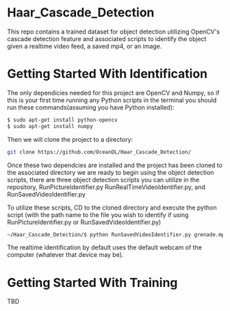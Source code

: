 # Haar_Cascade_Detection
This repo contains a trained dataset for object detection utilizing OpenCV's cascade detection feature and associated scripts to identify the object given a realtime video feed, a saved mp4, or an image. 

# Getting Started With Identification
The only dependicies needed for this project are OpenCV and Numpy, so if this is your first time running any Python scripts in the terminal you should run these commands(assuming you have Python installed):

```sh
$ sudo apt-get install python-opencv
$ sudo apt-get install numpy
```
Then we will clone the project to a directory: 
```sh
git clone https://github.com/OceanDL/Haar_Cascade_Detection/
```

Once these two dependcies are installed and the project has been cloned to the associated directory we are ready to begin using the object detection scripts, there are three object detection scripts you can utilize in the repository, RunPictureIdentifier.py RunRealTimeVideoIdentifier.py, and RunSavedVideoIdentifier.py

To utilize these scripts, CD to the cloned directory and execute the python script (with the path name to the file you wish to identify if using RunPictureIdentifier.py or RunSavedVideoIdentifier.py)

```sh
~/Haar_Cascade_Detection/$ python RunSavedVideoIdentifier.py grenade.mp4
```

The realtime identification by default uses the default webcam of the computer (whatever that device may be). 

# Getting Started With Training
TBD

